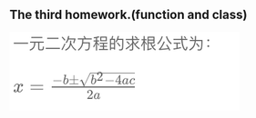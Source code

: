 ## The third homework.(function and class)

 
![tips: ](https://github.com/Abel1802/yq_home/blob/master/img-folder/quadratic.png)

